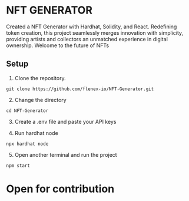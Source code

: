 # NFT GENERATOR

Created a NFT Generator with Hardhat, Solidity, and React. Redefining token creation, this project seamlessly merges innovation with simplicity, providing artists and collectors an unmatched experience in digital ownership. Welcome to the future of NFTs

## Setup

1. Clone the repository.

```
git clone https://github.com/flenex-io/NFT-Generator.git
```

2. Change the directory

```
cd NFT-Generator
```

3. Create a .env file and paste your API keys

4. Run hardhat node
```
npx hardhat node
```

5. Open another terminal and run the project

```
npm start
```

# Open for contribution
